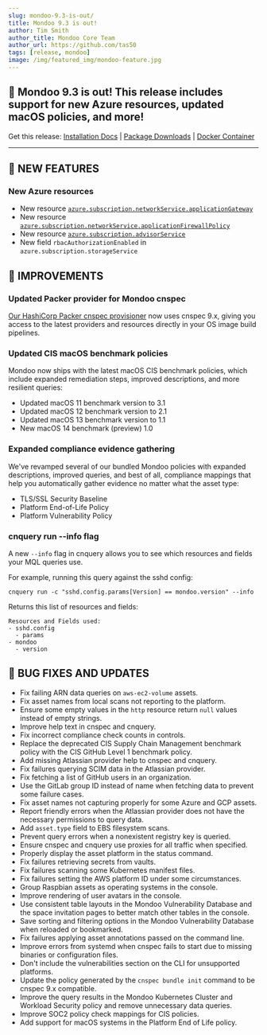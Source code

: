 ```yaml
---
slug: mondoo-9.3-is-out/
title: Mondoo 9.3 is out!
author: Tim Smith
author_title: Mondoo Core Team
author_url: https://github.com/tas50
tags: [release, mondoo]
image: /img/featured_img/mondoo-feature.jpg
---
```


## 🥳 Mondoo 9.3 is out! This release includes support for new Azure resources, updated macOS policies, and more!

Get this release: [Installation Docs](/cnspec/) | [Package Downloads](https://releases.mondoo.com/cnspec/) | [Docker Container](https://hub.docker.com/r/mondoo/cnspec)

---

## 🎉 NEW FEATURES

### New Azure resources

- New resource [`azure.subscription.networkService.applicationGateway`](/mql/resources/azure-pack/azure.subscription.networkService.applicationGateway/)
- New resource [`azure.subscription.networkService.applicationFirewallPolicy`](/mql/resources/azure-pack/azure.subscription.networkService.applicationFirewallPolicy/)
- New resource [`azure.subscription.advisorService`](/mql/resources/azure-pack/azure.subscription.advisorService/)
- New field `rbacAuthorizationEnabled` in `azure.subscription.storageService`

## 🧹 IMPROVEMENTS

### Updated Packer provider for Mondoo cnspec

[Our HashiCorp Packer cnspec provisioner](https://developer.hashicorp.com/packer/integrations/mondoohq/cnspec/latest/components/provisioner/cnspec) now uses cnspec 9.x, giving you access to the latest providers and resources directly in your OS image build pipelines.

### Updated CIS macOS benchmark policies

Mondoo now ships with the latest macOS CIS benchmark policies, which include expanded remediation steps, improved descriptions, and more resilient queries:

- Updated macOS 11 benchmark version to 3.1
- Updated macOS 12 benchmark version to 2.1
- Updated macOS 13 benchmark version to 1.1
- New macOS 14 benchmark (preview) 1.0

### Expanded compliance evidence gathering

We've revamped several of our bundled Mondoo policies with expanded descriptions, improved queries, and best of all, compliance mappings that help you automatically gather evidence no matter what the asset type:

- TLS/SSL Security Baseline
- Platform End-of-Life Policy
- Platform Vulnerability Policy

### cnquery run --info flag

A new `--info` flag in cnquery allows you to see which resources and fields your MQL queries use.

For example, running this query against the sshd config:

`cnquery run -c "sshd.config.params[Version] == mondoo.version" --info`

Returns this list of resources and fields:

```text
Resources and Fields used:
- sshd.config
  - params
- mondoo
  - version
```

## 🐛 BUG FIXES AND UPDATES

- Fix failing ARN data queries on `aws-ec2-volume` assets.
- Fix asset names from local scans not reporting to the platform.
- Ensure some empty values in the `http` resource return `null` values instead of empty strings.
- Improve help text in cnspec and cnquery.
- Fix incorrect compliance check counts in controls.
- Replace the deprecated CIS Supply Chain Management benchmark policy with the CIS GitHub Level 1 benchmark policy.
- Add missing Atlassian provider help to cnspec and cnquery.
- Fix failures querying SCIM data in the Atlassian provider.
- Fix fetching a list of GitHub users in an organization.
- Use the GitLab group ID instead of name when fetching data to prevent some failure cases.
- Fix asset names not capturing properly for some Azure and GCP assets.
- Report friendly errors when the Atlassian provider does not have the necessary permissions to query data.
- Add `asset.type` field to EBS filesystem scans.
- Prevent query errors when a nonexistent registry key is queried.
- Ensure cnspec and cnquery use proxies for all traffic when specified.
- Properly display the asset platform in the status command.
- Fix failures retrieving secrets from vaults.
- Fix failures scanning some Kubernetes manifest files.
- Fix failures setting the AWS platform ID under some circumstances.
- Group Raspbian assets as operating systems in the console.
- Improve rendering of user avatars in the console.
- Use consistent table layouts in the Mondoo Vulnerability Database and the space invitation pages to better match other tables in the console.
- Save sorting and filtering options in the Mondoo Vulnerability Database when reloaded or bookmarked.
- Fix failures applying asset annotations passed on the command line.
- Improve errors from systemd when cnspec fails to start due to missing binaries or configuration files.
- Don't include the vulnerabilities section on the CLI for unsupported platforms.
- Update the policy generated by the `cnspec bundle init` command to be cnspec 9.x compatible.
- Improve the query results in the Mondoo Kubernetes Cluster and Workload Security policy and remove unnecessary data queries.
- Improve SOC2 policy check mappings for CIS policies.
- Add support for macOS systems in the Platform End of Life policy.
